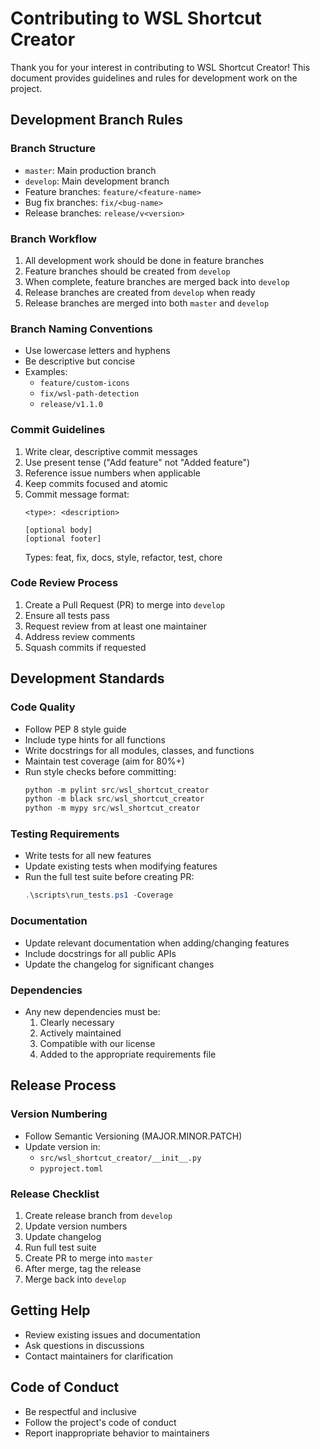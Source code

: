# Contributing to WSL Shortcut Creator

Thank you for your interest in contributing to WSL Shortcut Creator! This document provides guidelines and rules for development work on the project.

## Development Branch Rules

### Branch Structure
- `master`: Main production branch
- `develop`: Main development branch
- Feature branches: `feature/<feature-name>`
- Bug fix branches: `fix/<bug-name>`
- Release branches: `release/v<version>`

### Branch Workflow
1. All development work should be done in feature branches
2. Feature branches should be created from `develop`
3. When complete, feature branches are merged back into `develop`
4. Release branches are created from `develop` when ready
5. Release branches are merged into both `master` and `develop`

### Branch Naming Conventions
- Use lowercase letters and hyphens
- Be descriptive but concise
- Examples:
  - `feature/custom-icons`
  - `fix/wsl-path-detection`
  - `release/v1.1.0`

### Commit Guidelines
1. Write clear, descriptive commit messages
2. Use present tense ("Add feature" not "Added feature")
3. Reference issue numbers when applicable
4. Keep commits focused and atomic
5. Commit message format:
   ```
   <type>: <description>

   [optional body]
   [optional footer]
   ```
   Types: feat, fix, docs, style, refactor, test, chore

### Code Review Process
1. Create a Pull Request (PR) to merge into `develop`
2. Ensure all tests pass
3. Request review from at least one maintainer
4. Address review comments
5. Squash commits if requested

## Development Standards

### Code Quality
- Follow PEP 8 style guide
- Include type hints for all functions
- Write docstrings for all modules, classes, and functions
- Maintain test coverage (aim for 80%+)
- Run style checks before committing:
  ```powershell
  python -m pylint src/wsl_shortcut_creator
  python -m black src/wsl_shortcut_creator
  python -m mypy src/wsl_shortcut_creator
  ```

### Testing Requirements
- Write tests for all new features
- Update existing tests when modifying features
- Run the full test suite before creating PR:
  ```powershell
  .\scripts\run_tests.ps1 -Coverage
  ```

### Documentation
- Update relevant documentation when adding/changing features
- Include docstrings for all public APIs
- Update the changelog for significant changes

### Dependencies
- Any new dependencies must be:
  1. Clearly necessary
  2. Actively maintained
  3. Compatible with our license
  4. Added to the appropriate requirements file

## Release Process

### Version Numbering
- Follow Semantic Versioning (MAJOR.MINOR.PATCH)
- Update version in:
  - `src/wsl_shortcut_creator/__init__.py`
  - `pyproject.toml`

### Release Checklist
1. Create release branch from `develop`
2. Update version numbers
3. Update changelog
4. Run full test suite
5. Create PR to merge into `master`
6. After merge, tag the release
7. Merge back into `develop`

## Getting Help
- Review existing issues and documentation
- Ask questions in discussions
- Contact maintainers for clarification

## Code of Conduct
- Be respectful and inclusive
- Follow the project's code of conduct
- Report inappropriate behavior to maintainers
